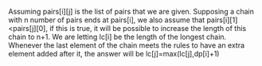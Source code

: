 Assuming pairs[i][j] is the list of pairs that we are given. Supposing a chain with n number of pairs ends at pairs[i], 
we also assume that pairs[i][1]<pairs[j][0], if this is true, it will be possible to increase the length of this chain to n+1. 
We are letting lc[i] be the length of the longest chain. Whenever the last element of the chain meets the rules to have an extra 
element added after it, the answer will be
lc[j]=max(lc[j],dp[i]+1)
